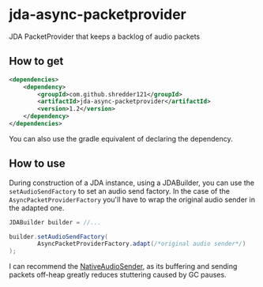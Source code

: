 # jda-async-packetprovider
JDA PacketProvider that keeps a backlog of audio packets

## How to get

```xml
<dependencies>
	<dependency>
		<groupId>com.github.shredder121</groupId>
		<artifactId>jda-async-packetprovider</artifactId>
		<version>1.2</version>
	</dependency>
</dependencies>
```

You can also use the gradle equivalent of declaring the dependency.


## How to use

During construction of a JDA instance, using a JDABuilder, you can use the `setAudioSendFactory` to set an audio send factory.
In the case of the `AsyncPacketProviderFactory` you'll have to wrap the original audio sender in the adapted one.

```java
JDABuilder builder = //...

builder.setAudioSendFactory(
		AsyncPacketProviderFactory.adapt(/*original audio sender*/)
);
```

I can recommend the [NativeAudioSender][jda-nas], as its buffering and sending packets off-heap greatly reduces stuttering caused by GC pauses.


[jda-nas]: https://github.com/sedmelluq/jda-nas

